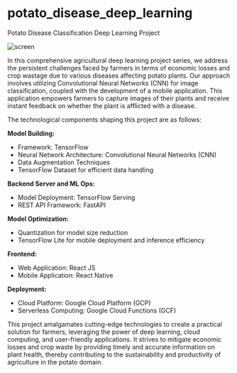 # potato_disease_deep_learning
Potato Disease Classification Deep Learning Project

![screen](https://github.com/datascientistprofessor/potato_disease_deep_learning/assets/60425996/9c8531b1-bf9a-4fec-863d-4f7ed396fe84)


In this comprehensive agricultural deep learning project series, we address the persistent challenges faced by farmers in terms of economic losses and crop wastage due to various diseases affecting potato plants. Our approach involves utilizing Convolutional Neural Networks (CNN) for image classification, coupled with the development of a mobile application. This application empowers farmers to capture images of their plants and receive instant feedback on whether the plant is afflicted with a disease.

The technological components shaping this project are as follows:

**Model Building:**

- Framework: TensorFlow
- Neural Network Architecture: Convolutional Neural Networks (CNN)
- Data Augmentation Techniques
- TensorFlow Dataset for efficient data handling

**Backend Server and ML Ops:**

- Model Deployment: TensorFlow Serving
- REST API Framework: FastAPI

**Model Optimization:**

- Quantization for model size reduction
- TensorFlow Lite for mobile deployment and inference efficiency

**Frontend:**

- Web Application: React JS
- Mobile Application: React Native

**Deployment:**

- Cloud Platform: Google Cloud Platform (GCP)
- Serverless Computing: Google Cloud Functions (GCF)
  
This project amalgamates cutting-edge technologies to create a practical solution for farmers, leveraging the power of deep learning, cloud computing, and user-friendly applications. It strives to mitigate economic losses and crop waste by providing timely and accurate information on plant health, thereby contributing to the sustainability and productivity of agriculture in the potato domain.
